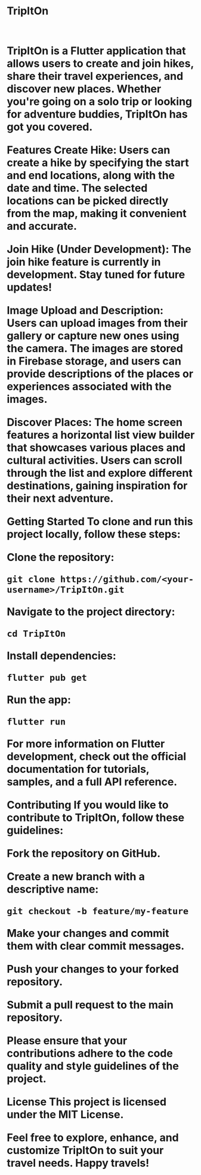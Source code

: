 <h1>TripItOn<h1><br>
TripItOn is a Flutter application that allows users to create and join hikes, share their travel experiences, and discover new places. Whether you're going on a solo trip or looking for adventure buddies, TripItOn has got you covered.

Features
Create Hike: Users can create a hike by specifying the start and end locations, along with the date and time. The selected locations can be picked directly from the map, making it convenient and accurate.

Join Hike (Under Development): The join hike feature is currently in development. Stay tuned for future updates!

Image Upload and Description: Users can upload images from their gallery or capture new ones using the camera. The images are stored in Firebase storage, and users can provide descriptions of the places or experiences associated with the images.

Discover Places: The home screen features a horizontal list view builder that showcases various places and cultural activities. Users can scroll through the list and explore different destinations, gaining inspiration for their next adventure.

Getting Started
To clone and run this project locally, follow these steps:

Clone the repository:

    git clone https://github.com/<your-username>/TripItOn.git

Navigate to the project directory:

    cd TripItOn

Install dependencies:

    flutter pub get

Run the app:

    flutter run

For more information on Flutter development, check out the official documentation for tutorials, samples, and a full API reference.

Contributing
If you would like to contribute to TripItOn, follow these guidelines:

Fork the repository on GitHub.

Create a new branch with a descriptive name:

    git checkout -b feature/my-feature

Make your changes and commit them with clear commit messages.

Push your changes to your forked repository.

Submit a pull request to the main repository.

Please ensure that your contributions adhere to the code quality and style guidelines of the project.

License
This project is licensed under the MIT License.

Feel free to explore, enhance, and customize TripItOn to suit your travel needs. Happy travels!

